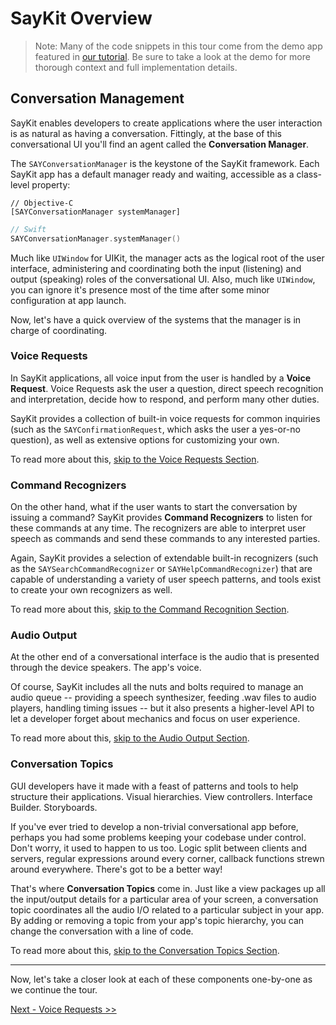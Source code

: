 # SayKit Overview

> Note: Many of the code snippets in this tour come from the demo app featured in [our tutorial](#). Be sure to take a look at the demo for more thorough context and full implementation details.

## Conversation Management

SayKit enables developers to create applications where the user interaction is as natural as having a conversation. Fittingly, at the base of this conversational UI you'll find an agent called the **Conversation Manager**.

The `SAYConversationManager` is the keystone of the SayKit framework. Each SayKit app has a default manager ready and waiting, accessible as a class-level property:

````objc
// Objective-C
[SAYConversationManager systemManager]
````

````swift
// Swift
SAYConversationManager.systemManager()
````

Much like `UIWindow` for UIKit, the manager acts as the logical root of the user interface, administering and coordinating both the input (listening) and output (speaking) roles of the conversational UI. Also, much like `UIWindow`, you can ignore it's presence most of the time after some minor configuration at app launch.

Now, let's have a quick overview of the systems that the manager is in charge of coordinating.

### Voice Requests

In SayKit applications, all voice input from the user is handled by a **Voice Request**. Voice Requests ask the user a question, direct speech recognition and interpretation, decide how to respond, and perform many other duties.

SayKit provides a collection of built-in voice requests for common inquiries (such as the `SAYConfirmationRequest`, which asks the user a yes-or-no question), as well as extensive options for customizing your own.

To read more about this, [skip to the Voice Requests Section](./02-voice-requests.md).

### Command Recognizers

On the other hand, what if the user wants to start the conversation by issuing a command? SayKit provides **Command Recognizers** to listen for these commands at any time. The recognizers are able to interpret user speech as commands and send these commands to any interested parties.

Again, SayKit provides a selection of extendable built-in recognizers (such as the `SAYSearchCommandRecognizer` or `SAYHelpCommandRecognizer`) that are capable of understanding a variety of user speech patterns, and tools exist to create your own recognizers as well.

To read more about this, [skip to the Command Recognition Section](./03-command-recognition.md).

### Audio Output

At the other end of a conversational interface is the audio that is presented through the device speakers. The app's voice.

Of course, SayKit includes all the nuts and bolts required to manage an audio queue -- providing a speech synthesizer, feeding .wav files to audio players, handling timing issues -- but it also presents a higher-level API to let a developer forget about mechanics and focus on user experience.

To read more about this, [skip to the Audio Output Section](./04-audio-output.md).

### Conversation Topics

GUI developers have it made with a feast of patterns and tools to help structure their applications. Visual hierarchies. View controllers. Interface Builder. Storyboards.

If you've ever tried to develop a non-trivial conversational app before, perhaps you had some problems keeping your codebase under control. Don't worry, it used to happen to us too. Logic split between clients and servers, regular expressions around every corner, callback functions strewn around everywhere. There's got to be a better way!

That's where **Conversation Topics** come in. Just like a view packages up all the input/output details for a particular area of your screen, a conversation topic coordinates all the audio I/O related to a particular subject in your app. By adding or removing a topic from your app's topic hierarchy, you can change the conversation with a line of code.

To read more about this, [skip to the Conversation Topics Section](./05-conversation-topics.md).

___

Now, let's take a closer look at each of these components one-by-one as we continue the tour.

[Next - Voice Requests >>](./02-voice-requests.md)
